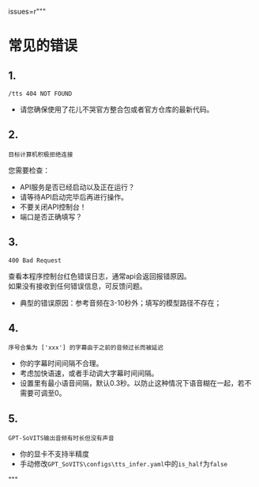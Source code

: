 issues=r"""

# 常见的错误
## 1.
```
/tts 404 NOT FOUND
```
* 请您确保使用了花儿不哭官方整合包或者官方仓库的最新代码。
## 2.
```
目标计算机积极拒绝连接
```

您需要检查：  
* API服务是否已经启动以及正在运行？
* 请等待API启动完毕后再进行操作。
* 不要关闭API控制台！  
* 端口是否正确填写？

## 3.
```
400 Bad Request
```
查看本程序控制台红色错误日志，通常api会返回报错原因。  
如果没有接收到任何错误信息，可反馈问题。
* 典型的错误原因：参考音频在3-10秒外；填写的模型路径不存在；

## 4.
```
序号合集为 ['xxx'] 的字幕由于之前的音频过长而被延迟
```
* 你的字幕时间间隔不合理。
* 考虑加快语速，或者手动调大字幕时间间隔。  
* 设置里有最小语音间隔，默认0.3秒。以防止这种情况下语音糊在一起，若不需要可调至0。  

## 5.
```
GPT-SoVITS输出音频有时长但没有声音
```
* 你的显卡不支持半精度
* 手动修改`GPT_SoVITS\configs\tts_infer.yaml`中的`is_half`为`false`

"""